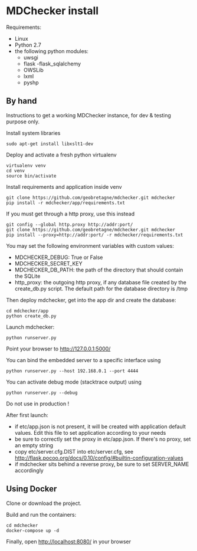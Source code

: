 # MDChecker install

Requirements:

- Linux
- Python 2.7
- the following python modules:
  - uwsgi
  - flask
  -flask_sqlalchemy
  - OWSLib
  - lxml
  - pyshp

## By hand
Instructions to get a working MDChecker instance, for dev & testing purpose only.

Install system libraries

```
sudo apt-get install libxslt1-dev
```

Deploy and activate a fresh python virtualenv

```
virtualenv venv
cd venv
source bin/activate
```

Install requirements and application inside venv

```
git clone https://github.com/geobretagne/mdchecker.git mdchecker
pip install -r mdchecker/app/requirements.txt
```

If you must get through a http proxy, use this instead

```
git config --global http.proxy http://addr:port/ 
git clone https://github.com/geobretagne/mdchecker.git mdchecker
pip install --proxy=http://addr:port/ -r mdchecker/requirements.txt
```

You may set the following environment variables with custom values:
- MDCHECKER_DEBUG: True or False
- MDCHECKER_SECRET_KEY
- MDCHECKER_DB_PATH: the path of the directory that should contain the SQLite
- http_proxy: the outgoing http proxy, if any
database file created by the create_db.py script. The default path for the database directory is /tmp

Then deploy mdchecker, get into the app dir and create the database:
```
cd mdchecker/app
python create_db.py
```

Launch mdchecker:

```
python runserver.py
```

Point your browser to http://127.0.0.1:5000/

You can bind the embedded server to a specific interface using

```
python runserver.py --host 192.168.0.1 --port 4444
```

You can activate debug mode (stacktrace output) using

```
python runserver.py --debug
```

Do not use in production !

After first launch:

* if etc/app.json is not present, it will be created with application default values. Edit this file to set application according to your needs
* be sure to correctly set the proxy  in etc/app.json. If there's no proxy, set an empty string
* copy etc/server.cfg.DIST into etc/server.cfg, see http://flask.pocoo.org/docs/0.10/config/#builtin-configuration-values
* if mdchecker sits behind a reverse proxy, be sure to set SERVER_NAME accordingly


## Using Docker
Clone or download the project.

Build and run the containers:
```
cd mdchecker
docker-compose up -d
```

Finally, open [http://localhost:8080/](http://localhost:8080/) in your browser
